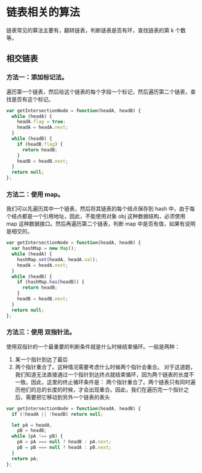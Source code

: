 # 链表相关的算法

链表常见的算法主要有，翻转链表，判断链表是否有环，查找链表的第 k 个数等。

## 相交链表

### 方法一：添加标记法。

遍历第一个链表，然后给这个链表的每个字段一个标记，然后遍历第二个链表，查找是否有这个标记。

```js
var getIntersectionNode = function(headA, headB) {
  while (headA) {
    headA.flag = true;
    headA = headA.next;
  }
  while (headB) {
    if (headB.flag) {
      return headB;
    }
    headB = headB.next;
  }
  return null;
};
```

### 方法二：使用 map。

我们可以先遍历其中一个链表，然后将其链表的每个结点保存到 hash 中，由于每个结点都是一个引用地址，因此，不能使用对象 obj 这种数据结构，必须使用 map 这种数据接口。然后再遍历第二个链表，判断 map 中是否有值，如果有说明是相交的。

```js
var getIntersectionNode = function(headA, headB) {
  var hashMap = new Map();
  while (headA) {
    hashMap.set(headA, headA.val);
    headA = headA.next;
  }
  while (headB) {
    if (hashMap.has(headB)) {
      return headB;
    }
    headB = headB.next;
  }
  return null;
};
```

### 方法三：使用 双指针法。

使用双指针的一个最重要的判断条件就是什么时候结束循环。一般是两种：

1. 某一个指针到达了最后
2. 两个指针重合了。这种情况需要考虑什么时候两个指针会重合。
   对于这道题，我们知道无法直接通过一个指针到达终点就结束循环，因为两个链表的长度不一致。因此，这里的终止循环条件是：
   两个指针重合了。两个链表只有同时遍历他们的总的长度的时候，才会出现重合。因此，我们在遍历完一个指针之后，需要把它移动到另外一个链表的表头

```js
var getIntersectionNode = function(headA, headB) {
  if (!headA || !headB) return null;

  let pA = headA,
    pB = headB;
  while (pA !== pB) {
    pA = pA === null ? headB : pA.next;
    pB = pB === null ? headA : pB.next;
  }
  return pA;
};
```
